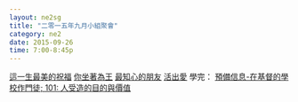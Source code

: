 ```yaml
---
layout: ne2sg
title: "二零一五年九月小組聚會"
category: ne2
date: 2015-09-26
time: 7:00-8:45p
---
```

<span>[這一生最美的祝福](http://www.youtube.com/watch?v=neW0xVroNNs)</span>
<span>[你坐著為王](http://www.youtube.com/watch?v=nuK3oi7-YoM)</span>
<span>[最知心的朋友](http://www.youtube.com/watch?v=fvUsgi3gxJU)</span>
<span>[活出愛](http://www.youtube.com/watch?v=O4fpjeHPc68)</span>
<span>學完： [預備信息-在基督的學校作門徒; 101: 人受造的目的與價值](/ne2/newman.html)</span>
